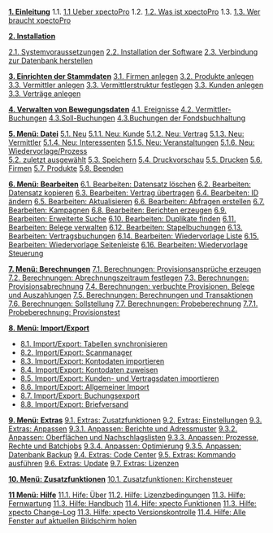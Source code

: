 **[1. Einleitung](http://help.xpecto.de/Einleitung)**
     1.1. [1.1 Ueber xpectoPro](http://help.xpecto.de/Einleitung/Ueber_xpectoPro) 
     1.2. [1.2. Was ist xpectoPro](http://help.xpecto.de/Einleitung/Was_ist_xpectoPro) 
     1.3. [1.3. Wer  braucht xpectoPro](http://help.xpecto.de/Einleitung/Wer_braucht_xpectoPro)

**[2. Installation](http://help.xpecto.de/Installation)**

   [2.1. Systemvoraussetzungen](http://help.xpecto.de/Installation/Systemvoraussetzungen)
    [2.2. Installation der Software](http://help.xpecto.de/Installation/Installation_der_Software)
   [2.3. Verbindung zur Datenbank herstellen](http://help.xpecto.de/Installation/Verbindung_zur_Datenbank_herstellen)

**[3. Einrichten der Stammdaten](http://help.xpecto.de/Einrichten_der_Stamdaten)** 
[3.1. Firmen anlegen](http://help.xpecto.de/Einrichten_der_Stammdaten/Firmen_anlegen) 
[3.2. Produkte anlegen](http://help.xpecto.de/Einrichten_der_Stammdaten/Produkte_anlegen) 
[3.3. Vermittler anlegen](http://help.xpecto.de/Einrichten_der_Stammdaten/Vermittler_anlegen)
[3.3. Vermittlerstruktur festlegen](http://help.xpecto.de/Einrichten_der_Stammdaten/Vermittlerstruktur_anlegen)
[3.3. Kunden anlegen](http://help.xpecto.de/Einrichten_der_Stammdaten/Kunden_anlegen)
[3.3. Verträge anlegen](http://help.xpecto.de/Einrichten_der_Stammdaten/Vertraege_anlegen)

**[4. Verwalten von Bewegungsdaten](http://help.xpecto.de/Einleitung)** 
[4.1. Ereignisse](http://help.xpecto.de/Verwalten_von_Bewegungsdaten/Ereignisse) 
[4.2. Vermittler-Buchungen](http://help.xpecto.de/Verwaltung_von_Bewegungsdaten/Vermittler_Buchungen) 
[4.3.Soll-Buchungen](http://help.xpecto.de/Verwaltung_von_Bewegungsdaten/Soll_Buchungen)
[4.3.Buchungen der Fondsbuchhaltung](http://help.xpecto.de/Verwaltung_von_Bewegungsdaten/Buchungen_der_Fondsbuchhaltung)

**[5. Menü: Datei](http://help.xpecto.de/Datei)** 
[5.1. Neu](http://help.xpecto.de/Datei_Neu) 
[5.1.1. Neu: Kunde](http://help.xpecto.de/Datei_Neu/Kunde) 
[5.1.2. Neu: Vertrag](http://help.xpecto.de/Datei_Neu/Vertrag) 
[5.1.3. Neu: Vermittler](http://help.xpecto.de/Datei_Neu/Vermittler) 
[5.1.4. Neu: Interessenten](http://help.xpecto.de/Datei_Neu/Interessenten)
[5.1.5. Neu: Veranstaltungen](http://help.xpecto.de/Datei_Neu/Veranstaltungen) 
[5.1.6. Neu: Wiedervorlage/Prozess](http://help.xpecto.de/Datei_Neu/Wiedervorlage_Prozess)  
[5.2. zuletzt ausgewählt](http://help.xpecto.de/Datei/zuletzt_ausgewählt) 
[5.3. Speichern](http://help.xpecto.de/Datei/Speichern) 
[5.4. Druckvorschau](http://help.xpecto.de/Datei/Druckvorschau) 
[5.5. Drucken](http://help.xpecto.de/Datei/Drucken)
[5.6. Firmen](http://help.xpecto.de/Datei/Firmen) 
[5.7. Produkte](http://help.xpecto.de/Datei/Produkte) 
[5.8. Beenden](http://help.xpecto.de/Datei/Beenden) 

**[6. Menü: Bearbeiten](http://help.xpecto.de/Bearbeiten)** 
[6.1. Bearbeiten: Datensatz löschen](http://help.xpecto.de/Bearbeiten/Datensatz_loeschen) 
[6.2. Bearbeiten: Datensatz kopieren](http://help.xpecto.de/Bearbeiten/Datensatz_kopieren) 
[6.3. Bearbeiten: Vertrag übertragen](http://help.xpecto.de/Bearbeiten/Vertrag_uebertragen)
[6.4. Bearbeiten: ID ändern](http://help.xpecto.de/Bearbeiten/ID_aendern)
[6.5. Bearbeiten: Aktualisieren](http://help.xpecto.de/Bearbeiten/Aktualisieren)
[6.6. Bearbeiten: Abfragen erstellen](http://help.xpecto.de/Bearbeiten/Abfragen_erstellen)
[6.7. Bearbeiten: Kampagnen](http://help.xpecto.de/Bearbeiten/Kampagnen)
[6.8. Bearbeiten: Berichten erzeugen](http://help.xpecto.de/Bearbeiten/Berichten_erzeugen)
[6.9. Bearbeiten: Erweiterte Suche](http://help.xpecto.de/Bearbeiten/Erweiterte_Suche)
[6.10. Bearbeiten: Duplikate finden](http://help.xpecto.de/Bearbeiten/Duplikate_finden)
[6.11. Bearbeiten: Belege verwalten](http://help.xpecto.de/Bearbeiten/Belege_verwalten)
[6.12. Bearbeiten: Stapelbuchungen](http://help.xpecto.de/Berabeiten/Stapelbuchungen)
[6.13. Bearbeiten: Vertragsbuchungen](http://help.xpecto.de/Bearbeiten/Vertragsbuchungen)
[6.14. Bearbeiten: Wiedervorlage Liste](http://help.xpecto.de/Bearbeiten/Wiedervorlage_Liste)
[6.15. Bearbeiten: Wiedervorlage Seitenleiste](http://help.xpecto.de/Bearbeiten/Wiedervorlage_Seitenliste)
[6.16. Bearbeiten: Wiedervorlage Steuerung](http://help.xpecto.de/Bearbeiten/Wiedervorlage_Steuereung)

**[7. Menü: Berechnungen](http://help.xpecto.de/Einleitung)** 
[7.1. Berechnungen: Provisionsansprüche erzeugen](http://help.xpecto.de/Berechnungen/Provisionsansprueche_erzeugen) 
[7.2. Berechnungen: Abrechnungszeitraum festlegen](http://help.xpecto.de/Berechnungen/Abrechnungszeitraum_festlegen) 
[7.3. Berechnungen: Provisionsabrechnung](http://help.xpecto.de/Berechnungen/Provisionsabrechnung)
[7.4. Berechnungen: verbuchte Provisionen, Belege und Auszahlungen](http://help.xpecto.de/Berechnungen/verbuchte_Provisionen_Belege_und_Auszahlungen) 
[7.5. Berechnungen: Berechnungen und Transaktionen](http://help.xpecto.de/Berechnungen/Berechnungen_und_Transaktionen) 
[7.6. Berechnungen: Sollstellung](http://help.xpecto.de/Berechnungen/Sollstellung)
[7.7. Berechnungen: Probeberechnung](http://help.xpecto.de/Berechnungen/Probeberechnung)
[7.7.1. Probeberechnung: Provisionstest](http://help.xpecto.de/Berechnungen/Probeberechnung_Provisionstest)

**[8. Menü: Import/Export](http://help.xpecto.de/Einleitung)** 
- [8.1. Import/Export: Tabellen synchronisieren](http://help.xpecto.de/Import_Export/Tabellen_synchronisieren) 
- [8.2. Import/Export: Scanmanager](http://help.xpecto.de/Einleitung/Import_Export/Scanmanger) 
- [8.3. Import/Export: Kontodaten importieren](http://help.xpecto.de/Import_Export/Kontodaten_importieren)
- [8.4. Import/Export: Kontodaten zuweisen](http://help.xpecto.de/Import_Export/Kontodaten_zuweisen) 
- [8.5. Import/Export: Kunden- und Vertragsdaten importieren](http://help.xpecto.de/Import_Export/Kunden_und_Vertragsdaten_importieren) 
- [8.6. Import/Export: Allgemeiner Import](http://help.xpecto.de/Import_Export/Allgemeiner_Import)
- [8.7. Import/Export: Buchungsexport](http://help.xpecto.de/Import_Export/Buchungsexport) 
- [8.8. Import/Export: Briefversand](http://help.xpecto.de/Import_Export/Briefversand)

**[ 9. Menü: Extras](http://help.xpecto.de/Extras)** 
[9.1. Extras: Zusatzfunktionen](http://help.xpecto.de/Extras/Zusatzfunktionen) 
[9.2. Extras: Einstellungen](http://help.xpecto.de/Extras/Einstellungen) 
[9.3. Extras: Anpassen](http://help.xpecto.de/Extras/Anpassen)
[9.3.1. Anpassen: Berichte und Adressmuster](http://help.xpecto.de/Extras/Anpassen_Berichte_und_Adressmuster)
[9.3.2. Anpassen: Oberflächen und Nachschlagslisten](http://help.xpecto.de/Extras/Anpassen_Oberflaechen_und_Nachschlagslisten)
[9.3.3. Anpassen: Prozesse, Rechte und Batchjobs](http://help.xpecto.de/Extras/Anpassen_Prozesse_Rechte_und_Batchjobs)
[9.3.4. Anpassen: Optimierung](http://help.xpecto.de/Extras/Anpassen_Optimierung)
[9.3.5. Anpassen: Datenbank Backup](http://help.xpecto.de/Extras/Anpassen_Datenbank_backup)
[9.4. Extras: Code Center](http://help.xpecto.de/Extras/Code_Center) 
[9.5. Extras: Kommando ausführen](http://help.xpecto.de/Extras/Kommando_ausführen) 
[9.6. Extras: Update](http://help.xpecto.de/Extras/Update)
[9.7. Extras: Lizenzen](http://help.xpecto.de/Extras/Lizenzen)

**[ 10. Menü: Zusatzfunktionen](http://help.xpecto.de/Einleitung)** 
[10.1. Zusatzfunktionen: Kirchensteuer](http://help.xpecto.de/Zusatzfunktionen) 

**[ 11 Menü: Hilfe](http://help.xpecto.de/Hilfe)**
[11.1. Hife: Über](http://help.xpecto.de/Hilfe/Ueber) 
[11.2. Hilfe: Lizenzbedingungen](http://help.xpecto.de/Hilfe/Lizenzbedingungen) 
[11.3. Hilfe: Fernwartung](http://help.xpecto.de/Hilfe/Fernwartung)
[11.3. Hilfe: Handbuch](http://help.xpecto.de/Hilfe/Handbuch) 
[11.4. Hife: xpecto Funktionen](http://help.xpecto.de/Hilfe/xpecto_Funktionen) 
[11.3. Hilfe: xpecto Change-Log](http://help.xpecto.de/Hilfe/xpecto_Change_Log)
[11.3. Hilfe: xpecto Versionskontrolle](http://help.xpecto.de/Hilfe/xpecto_Versionskontrolle)
[11.4. Hilfe: Alle Fenster auf aktuellen Bildschirm holen](http://help.xpecto.de/Hilfe/Alle_Fenster_auf_aktuellen_Bildschirm_holen)
